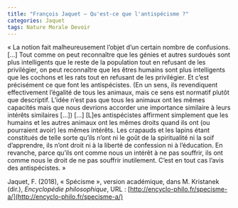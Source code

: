 ```yaml
---
title: "François Jaquet – Qu'est-ce que l'antispécisme ?"
categories: Jaquet
tags: Nature Morale Devoir
---
```


« La notion fait malheureusement l’objet d’un certain nombre de confusions.  […]
Tout comme on peut reconnaître que les génies et autres surdoués sont plus intelligents que le reste de la population tout en refusant de les privilégier, on peut reconnaître que les êtres humains sont plus intelligents que les cochons et les rats tout en refusant de les privilégier. Et c’est précisément ce que font les antispécistes. (En un sens, ils revendiquent effectivement l’égalité de tous les animaux, mais ce sens est normatif plutôt que descriptif. L’idée n’est pas que tous les animaux ont les mêmes capacités mais que nous devrions accorder une importance similaire à leurs intérêts similaires […]) […]
[L]es antispécistes affirment simplement que les humains et les autres animaux ont les mêmes droits quand ils ont (ou pourraient avoir) les mêmes intérêts. Les crapauds et les lapins étant constitués de telle sorte qu’ils n’ont ni le goût de la spiritualité ni la soif d’apprendre, ils n’ont droit ni à la liberté de confession ni à l’éducation. En revanche, parce qu’ils ont comme nous un intérêt à ne pas souffrir, ils ont comme nous le droit de ne pas souffrir inutilement. C’est en tout cas l’avis des antispécistes. »

Jaquet, F. (2018), « Spécisme », version académique, dans M. Kristanek (dir.), _Encyclopédie philosophique_, URL : [http://encyclo-philo.fr/specisme-a/](http://encyclo-philo.fr/specisme-a/)